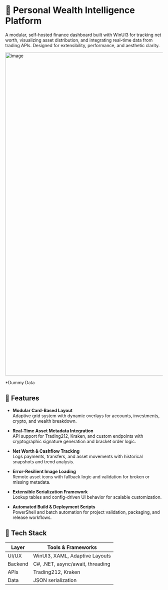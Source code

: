 # 💼 Personal Wealth Intelligence Platform

A modular, self-hosted finance dashboard built with WinUI3 for tracking net worth, visualizing asset distribution, and integrating real-time data from trading APIs. Designed for extensibility, performance, and aesthetic clarity.

<img width="1920" height="1032" alt="image" src="https://github.com/user-attachments/assets/62aaffe2-9b7c-4651-ad16-2b5a2d3c6c64" />

*Dummy Data

## 🚀 Features

- **Modular Card-Based Layout**  
  Adaptive grid system with dynamic overlays for accounts, investments, crypto, and wealth breakdown.

- **Real-Time Asset Metadata Integration**  
  API support for Trading212, Kraken, and custom endpoints with cryptographic signature generation and bracket order logic.

- **Net Worth & Cashflow Tracking**  
  Logs payments, transfers, and asset movements with historical snapshots and trend analysis.

- **Error-Resilient Image Loading**  
  Remote asset icons with fallback logic and validation for broken or missing metadata.

- **Extensible Serialization Framework**  
  Lookup tables and config-driven UI behavior for scalable customization.

- **Automated Build & Deployment Scripts**  
  PowerShell and batch automation for project validation, packaging, and release workflows.

## 🧠 Tech Stack

| Layer        | Tools & Frameworks                      |
|--------------|-----------------------------------------|
| UI/UX        | WinUI3, XAML, Adaptive Layouts          |
| Backend      | C#, .NET, async/await, threading        |
| APIs         | Trading212, Kraken                      |
| Data         | JSON serialization                      |
